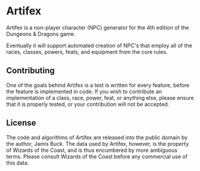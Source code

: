Artifex
=======

Artifex is a non-player character (NPC) generator for the 4th edition of
the Dungeons & Dragons game.

Eventually it will support automated creation of NPC's that employ all of
the races, classes, powers, feats, and equipment from the core rules.

Contributing
------------

One of the goals behind Artifex is a test is written for every feature,
before the feature is implemented in code. If you wish to contribute an
implementation of a class, race, power, feat, or anything else, please
ensure that it is properly tested, or your contribution will not be
accepted.

License
-------

The code and algorithms of Artifex are released into the public domain by
the author, Jamis Buck. The data used by Artifex, however, is the property
of Wizards of the Coast, and is thus encumbered by more ambiguous terms.
Please consult Wizards of the Coast before any commercial use of this data.
